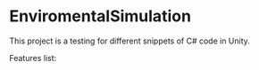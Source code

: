 # EnviromentalSimulation

This project is a testing for different snippets of C# code in Unity.

Features list: 
